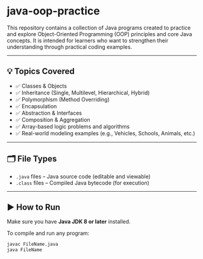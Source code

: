 # java-oop-practice

This repository contains a collection of Java programs created to practice and explore Object-Oriented Programming (OOP) principles and core Java concepts. It is intended for learners who want to strengthen their understanding through practical coding examples.

---

## 💡 Topics Covered

- ✅ Classes & Objects  
- ✅ Inheritance (Single, Multilevel, Hierarchical, Hybrid)  
- ✅ Polymorphism (Method Overriding)  
- ✅ Encapsulation  
- ✅ Abstraction & Interfaces  
- ✅ Composition & Aggregation  
- ✅ Array-based logic problems and algorithms  
- ✅ Real-world modeling examples (e.g., Vehicles, Schools, Animals, etc.)

---

## 🗂️ File Types

- `.java` files – Java source code (editable and viewable)
- `.class` files – Compiled Java bytecode (for execution)

---

## ▶️ How to Run

Make sure you have **Java JDK 8 or later** installed.

To compile and run any program:

```bash
javac FileName.java
java FileName


